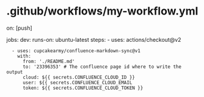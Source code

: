 # .github/workflows/my-workflow.yml
on: [push]

jobs:
  dev:
    runs-on: ubuntu-latest
    steps:
      - uses: actions/checkout@v2

      - uses: cupcakearmy/confluence-markdown-sync@v1
        with:
          from: './README.md'
          to: '23396353' # The confluence page id where to write the output
          cloud: ${{ secrets.CONFLUENCE_CLOUD_ID }}
          user: ${{ secrets.CONFLUENCE_CLOUD_EMAIL
          token: ${{ secrets.CONFLUENCE_CLOUD_TOKEN }}